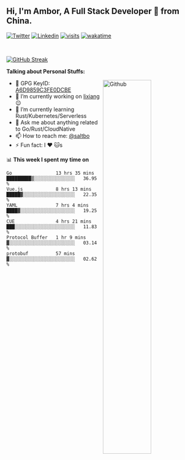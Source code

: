 ## Hi, I'm Ambor, A Full Stack Developer 🚀 from China.

[![Twitter](https://img.shields.io/badge/-saltbo-1ca0f1?style=flat&logo=twitter&logoColor=white)](https://twitter.com/rdsaltbo)
[![Linkedin](https://img.shields.io/badge/-saltbo-blue?style=flat&logo=Linkedin&logoColor=white)](https://www.linkedin.com/in/saltbo/)
[![visits](https://visitor.vercel.app/page/saltbo?color=light-green)](https://github.com/saltbo/)
[![wakatime](https://wakatime.com/badge/user/f82b1c77-faab-48cd-aef5-a12c0aff104b.svg)](https://wakatime.com/@f82b1c77-faab-48cd-aef5-a12c0aff104b)

&nbsp;  

[![GitHub Streak](http://github-readme-streak-stats.herokuapp.com?user=saltbo&hide_border=true&date_format=M%20j%5B%2C%20Y%5D)](https://git.io/streak-stats)

**Talking about Personal Stuffs:**
<!-- Any image aligned to the right. Beware the width  -->
<img width="50%" align="right" alt="Github" src="https://raw.githubusercontent.com/saltbo/saltbo/master/images/git-header.svg" />

- 🤘 GPG KeyID: [A6D9859C3FE0DCBE](https://saltbo.cn/pgp_keys.asc)
- 🔭 I’m currently working on [lixiang](https://www.lixiang.com/) :wink:
- 🌱 I’m currently learning Rust/Kubernetes/Serverless
- 💬 Ask me about anything related to Go/Rust/CloudNative
- 📫 How to reach me: [@saltbo](https://t.me/saltbo)
- ⚡ Fun fact: I :heart: :cat:s


📊 **This week I spent my time on**
<!--START_SECTION:waka-->

```text
Go                13 hrs 35 mins  █████████▒░░░░░░░░░░░░░░░   36.95 %
Vue.js            8 hrs 13 mins   █████▓░░░░░░░░░░░░░░░░░░░   22.35 %
YAML              7 hrs 4 mins    ████▓░░░░░░░░░░░░░░░░░░░░   19.25 %
CUE               4 hrs 21 mins   ███░░░░░░░░░░░░░░░░░░░░░░   11.83 %
Protocol Buffer   1 hr 9 mins     ▓░░░░░░░░░░░░░░░░░░░░░░░░   03.14 %
protobuf          57 mins         ▓░░░░░░░░░░░░░░░░░░░░░░░░   02.62 %
```

<!--END_SECTION:waka-->
